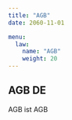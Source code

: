 ```yaml
---
title: "AGB"
date: 2060-11-01

menu: 
  law:
    name: "AGB"
    weight: 20
---
```


## AGB DE

AGB ist AGB
